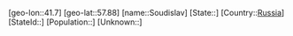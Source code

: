 ﻿---
location: [57.88,41.7]
type: City
tags:
- geo/City


SpocWebEntityId: 34389
isDeleted: false
confidential: public

---
[geo-lon::41.7]
[geo-lat::57.88]
[name::Soudislav]
[State::]
[Country::[Russia](geo/Continent/Europe/Russia.md)]
[StateId::]
[Population::]
[Unknown::]

